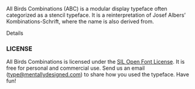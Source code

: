 All Birds Combinations (ABC) is a modular display typeface often categorized as a stencil typeface.
It is a reinterpretation of Josef Albersʼ Kombinations-Schrift, where the name is also derived from.
<div id="details-btn" onclick="showDetails()">
    <i id="details-icon" class="fa fa-plus-circle"> </i> Details
</div>
<div id="details" hidden>
<div class="sample-font ten-parts">   </div>

Albersʼ Kombinations-schrift was created for the age of industry and mass production. The typeface was created by combining the 10 shapes above—which could be mass produced in glass, plastic, metal or wood—and could be easily assembled anywhere.

<div class="sample-font three-parts"><span style="letter-spacing: -3px"></span></div>

For ABC, we wanted to translate Kombinations-Schrift into a typeface of the information age, a product of data, algorithms, and software programming. The key insight was to encode each glyph into an array of numbers based on the basic shapes used to create it—square, circle, and quarter circle. We then implemented a decoder program that could take the array of numbers and create a font.

<img src="resources/images/encoding.png" width="480"/>

With the decoder in place, modifying a glyph was just a matter of changing numbers. Whereas Kombinations-Schrift has a Fraktur like quality, each glyph in ABC was revised to resemble neoclassical type, such as Didot or Bodoni. The high contrast and vertical axis of Didone typefaces makes a good reference for a strongly vertical typeface like ABC.
<!-- Reword sentence -->

<div id="image-player"></div>

The design space of the typeface could be extend by adding new functionality to the decoder as needed. New parts, such as semi-circles for rings and triangles for bird beaks, were added as needed. Compressed weights could be created systematically by defining how to decode each number for tall rectangular spaces. This systematic approach makes the changes between the weights smooth and continuous, allowing for seamless mix-and-matching of different weights like the examples below.
<!-- This needs a lot of cleaning up -->

</div>

<div id="wave"></div>

### LICENSE
All Birds Combinations is licensed under the [SIL Open Font License][1]. It is free for personal and commercial use. Send us an email (type@mentallydesigned.com) to share how you used the typeface. Have fun!

[1]: downloads/License.txt
